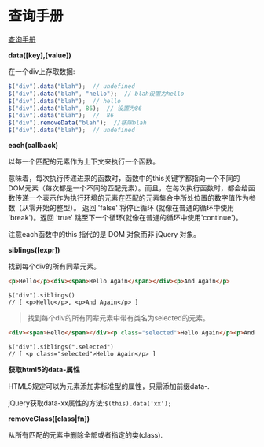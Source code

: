 # 查询手册

[查询手册](http://hemin.cn/jq/)

**data([key],[value])**

在一个div上存取数据:

```javascript
$("div").data("blah");  // undefined
$("div").data("blah", "hello");  // blah设置为hello
$("div").data("blah");  // hello
$("div").data("blah", 86);  // 设置为86
$("div").data("blah");  //  86
$("div").removeData("blah");  //移除blah
$("div").data("blah");  // undefined
```

**each(callback)**

以每一个匹配的元素作为上下文来执行一个函数。

意味着，每次执行传递进来的函数时，函数中的this关键字都指向一个不同的DOM元素（每次都是一个不同的匹配元素）。而且，在每次执行函数时，都会给函数传递一个表示作为执行环境的元素在匹配的元素集合中所处位置的数字值作为参数（从零开始的整型）。 返回 'false' 将停止循环 (就像在普通的循环中使用 'break')。返回 'true' 跳至下一个循环(就像在普通的循环中使用'continue')。

注意each函数中的this 指代的是 DOM 对象而非 jQuery 对象。

**siblings([expr])**

找到每个div的所有同辈元素。

```html
<p>Hello</p><div><span>Hello Again</span></div><p>And Again</p>
```

```javascritp
$("div").siblings()
// [ <p>Hello</p>, <p>And Again</p> ]
```

>找到每个div的所有同辈元素中带有类名为selected的元素。

```html
<div><span>Hello</span></div><p class="selected">Hello Again</p><p>And Again</p>
```

```javascritp
$("div").siblings(".selected")
// [ <p class="selected">Hello Again</p> ]
```

**获取html5的data-属性**

HTML5规定可以为元素添加非标准型的属性，只需添加前缀data-.

jQuery获取data-xx属性的方法:`$(this).data('xx');`

**removeClass([class|fn])**

从所有匹配的元素中删除全部或者指定的类(class).

